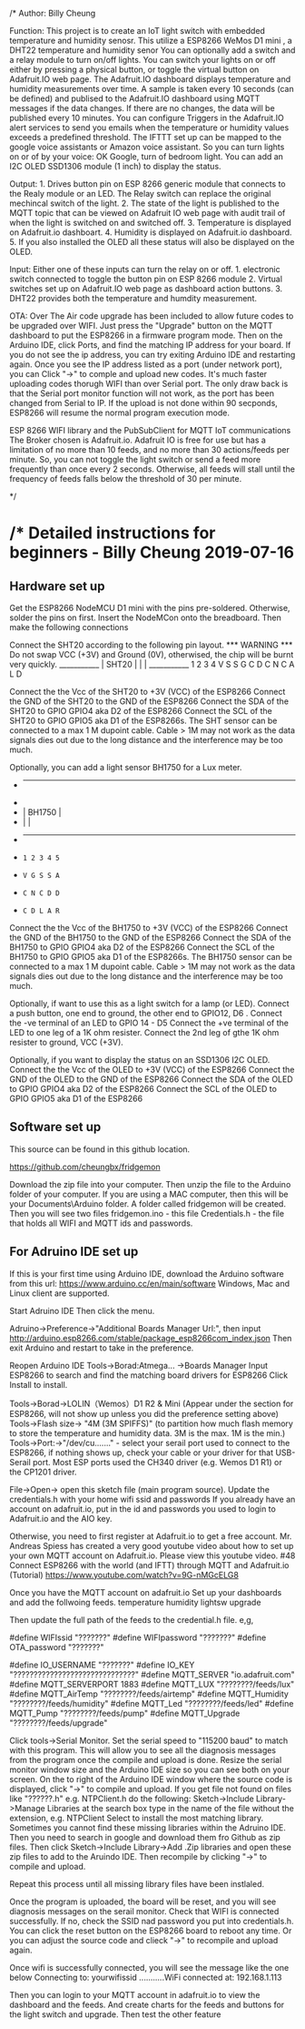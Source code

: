  /*
 Author: Billy Cheung
 
 

 
 Function:  This project is to create an IoT light switch with embedded temperature and humidity senosr. 
            This utilize a ESP8266 WeMos D1 mini , a  DHT22 temperature and humidity senor
            You can optionally add a switch and a relay module to turn on/off lights.
            You can switch your lights on or off either by pressing a physical button, or toggle the virtual button on Adafruit.IO web page.
            The Adafruit.IO dashboard displays temperature and humidity measurements over time.
            A sample is taken every 10 seconds (can be defined) and publised to the Adafruit.IO dashboard using MQTT messages if the data changes.
            If there are no changes, the data will be published every 10 minutes.
            You can configure Triggers in the  Adafruit.IO alert services to send you emails when the temperature or humidity values  exceeds a predefined threshold.
            The IFTTT set up can be mapped to the google voice assistants or Amazon voice assistant.
            So you can turn lights on or of by your voice: OK Google, turn of bedroom light.
            You can add an I2C OLED SSD1306 module (1 inch) to display the status.
            
    
 Output:  1. Drives button pin on ESP 8266 generic module that connects to the Realy module or an LED. 
             The Relay switch can replace the original mechincal switch of the light.
          2. The state of the light is published to the MQTT topic that can be viewed on Adafruit IO web page with 
             audit trail of when the light is switched on and switched off.
          3. Temperature is displayed on Adafruit.io dashboart. 
          4. Humidity is displayed on Adafruit.io dashboard.
          5. If you also installed the OLED all these status will also be displayed on the OLED.
 
 Input:   Either one of these inputs can turn the relay on or off.
          1. electronic switch connected to toggle the button pin on ESP 8266 module 
          2. Virtual switches set up on Adafruit.IO web page as dashboard action buttons.
          3. DHT22 provides both the temperature and humdity measurement.

  OTA:    Over The Air code upgrade has been included to allow future codes to be upgraded over WIFI.
          Just press the "Upgrade" button on the MQTT dashboard to put the ESP8266 in a firmware program mode. 
          Then on the Arduino IDE, click Ports, and find the matching IP address for your board. 
          If you do not see the ip address, you can try exiting Arduino IDE and restarting again.
          Once you see the IP address listed as a port (under network port), you can 
          Click "->" to comple and upload new codes.
          It's much faster uploading codes thorugh WIFI than over Serial port.
          The only draw back is that the Serial port monitor function will not work, as the port has been changed from Serial to IP.
          If the upload is not done within 90 secponds, ESP8266 will resume the normal program execution mode.
 

 
 ESP 8266 WIFI library and the PubSubClient for MQTT IoT communications
 The Broker chosen is Adafruit.io.
 Adafruit IO is free for use but has a limitation of no more than 10 feeds, and no more than 30 actions/feeds per minute.
 So, you can not toggle the light switch or send a feed more frequently than once every 2 seconds.
 Otherwise, all feeds  will stall until the frequency of feeds falls below the threshold of 30 per minute.

*/


/*
 Detailed instructions for beginners - Billy Cheung 2019-07-16
======================================================================
Hardware set up
----------------
Get the ESP8266 NodeMCU D1 mini with the pins pre-soldered. Otherwise, solder the pins on first.
Insert the NodeMCon onto the breadboard.
Then make the following connections

Connect the SHT20  according to the following pin layout.
*** WARNING *** Do not swap VCC (+3V) and Ground (0V), otherwised, the chip will be burnt very quickly.
    ___________
    |  SHT20  |
    |         |
    ___________
      1 2 3 4
      V S S G
      C D C N
      C A L D
        

Connect the the Vcc of the SHT20 to +3V (VCC) of the ESP8266
Connect the GND of the SHT20  to the GND of the ESP8266
Connect the SDA of the SHT20 to GPIO GPIO4 aka D2 of the ESP8266
Connect the SCL of the SHT20 to GPIO GPIO5 aka D1 of the ESP8266s. 
The SHT sensor can be connected to a max 1 M dupoint cable.
Cable > 1M may not work as the  data signals dies out due to the long distance and the interference may be too much.


Optionally, you can add a light sensor BH1750 for a Lux meter.
*    ___________
*
*    |  BH1750  |
*    |          |
*    ___________
*     1 2 3 4 5
*     V G S S A
*     C N C D D
*     C D L A R

Connect the the Vcc of the BH1750 to +3V (VCC) of the ESP8266
Connect the GND of the BH1750  to the GND of the ESP8266
Connect the SDA of the BH1750 to GPIO GPIO4 aka D2 of the ESP8266
Connect the SCL of the BH1750 to GPIO GPIO5 aka D1 of the ESP8266s. 
The BH1750 sensor can be connected to a max 1 M dupoint cable.
Cable > 1M may not work as the  data signals dies out due to the long distance and the interference may be too much.

Optionally, if want to use this as a light switch for a lamp (or LED).
Connect a push button, one end to ground, the other end to GPIO12, D6 .
Connect the -ve terminal of an LED to GPIO 14 - D5
Connect the +ve terminal of the LED to one leg of a 1K ohm resister.
Connect the 2nd leg of gthe 1K ohm resister to ground, VCC (+3V).
  
Optionally, if you want to display the status on an SSD1306 I2C OLED.
Connect the the Vcc of the OLED to +3V (VCC) of the ESP8266
Connect the GND of the OLED  to the GND of the ESP8266
Connect the SDA of the OLED to GPIO GPIO4 aka D2 of the ESP8266
Connect the SCL of the OLED to GPIO GPIO5 aka D1 of the ESP8266


Software set up
---------------
This source can be found in  this github location.

https://github.com/cheungbx/fridgemon

Download the zip file into your computer.
Then unzip the file to the Arduino folder of your computer.
If you are using a MAC computer, then this will be your Documents\Arduino folder.
A folder called fridgemon will be created.
Then you will see two files
fridgemon.ino - this file
Credentials.h - the file that holds all WIFI and MQTT ids and passwords.

For Adruino IDE set up
-----------------------
If this is your first time using Arduino IDE, download the Arduino software from this url:  https://www.arduino.cc/en/main/software
Windows, Mac and Linux client are supported.


Start Adruino IDE
Then click the menu.

Adruino->Preference->"Additional Boards Manager Url:", then input http://arduino.esp8266.com/stable/package_esp8266com_index.json
Then exit Arduino and restart to take in the preference.

Reopen Arduino IDE
Tools->Borad:Atmega... ->Boards Manager
Input ESP8266 to search and find the matching board drivers for ESP8266
Click Install to install.

Tools->Borad->LOLIN（Wemos）D1 R2 & Mini (Appear under the section for ESP8266, will not show up unless you did the preference setting above)
Tools->Flash size-> "4M (3M SPIFFS)"  (to partition how much flash memory to store the temperature and humidity data. 3M is the max. 1M is the min.)
Tools->Port:->"/dev/cu......."  - select your serail port used to connect to the ESP8266, if nothing shows up, check your cable or your driver for that USB-Serail port.
                                  Most ESP ports used the CH340 driver (e.g. Wemos D1 R1) or the CP1201 driver.

File->Open-> open this sketch file (main program source).
Update the credentials.h with your home wifi ssid and passwords
If you already have an account on adafruit.io, put in the id and passwords you used to login to Adafruit.io
and the AIO key.

Otherwise, you need to first register at Adafruit.io to get a free account.
Mr. Andreas Spiess has created a very good youtube video about how to set up your own MQTT account on Adafruit.io.
Please view this youtube video.  #48 Connect ESP8266 with the world (and IFTT) through MQTT and Adafruit.io (Tutorial)
https://www.youtube.com/watch?v=9G-nMGcELG8

Once you have the MQTT account on adafruit.io
Set up your dashboards and add the follwoing feeds.
temperature
humidity
lightsw
upgrade

Then update the full path of the feeds to the credential.h file.
e,g, 


#define  WIFIssid        "???????"
#define  WIFIpassword     "???????"
#define  OTA_password       "???????"

#define IO_USERNAME    "???????"
#define IO_KEY         "??????????????????????????????"
#define MQTT_SERVER          "io.adafruit.com"    
#define MQTT_SERVERPORT      1883
#define MQTT_LUX         "????????/feeds/lux"
#define MQTT_AirTemp     "????????/feeds/airtemp"
#define MQTT_Humidity    "????????/feeds/humidity"
#define MQTT_Led         "????????/feeds/led"
#define MQTT_Pump        "????????/feeds/pump"
#define MQTT_Upgrade           "????????/feeds/upgrade"


Click tools->Serial Monitor. Set the serial speed to "115200 baud" to  match with this program.
This will allow you to see all the diagnosis messages from the program once the compile and upload is done.
Resize the serial monitor window size and the Arduino IDE size so you can see both on your screen.
On the to right of the Arduino IDE window where the source code is displayed, click "->" to compile and upload.
If you get file not found on files like "??????.h" e.g. NTPClient.h do the following:
Sketch->Include Library->Manage Libraries
at the search box type in the name of the file without the extension, e.g. NTPClient
Select to install the most matching library.
Sometimes you cannot find these missing libraries within the Adruino IDE.
Then you need to search in google and download them fro Github as zip files.
Then click Sketch->Include Library->Add .Zip libraries   and open these zip files to add to the Aruindo IDE.
Then recompile by clicking "->" to compile and upload.

Repeat this process until all missing library files have been instlaled.

Once the program is uploaded, the board will be reset, and you will see diagnosis messages on the serail monitor.
Check that WIFI is connected successfully. If no, check the SSID nad password you put into credentials.h.
You can click the reset button on the ESP8266 board to reboot any time.
Or you can adjust the source code and clieck "->" to recompile and upload again.

Once wifi is successfully connected, you will see the message like the one below
Connecting to: yourwifissid
...........WiFi connected at: 192.168.1.113


Then you can login to your MQTT account in adafruit.io to view the dashboard and the feeds.
And create charts for the feeds and buttons for the light switch and upgrade.
Then test the other feature
